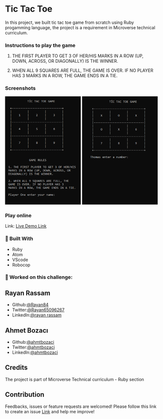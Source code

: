 # Tic Tac Toe

In this project, we built tic tac toe game from scratch using Ruby progamming language, the project is a requirement in Microverse technical curriculum.

### Instructions to play the game

  1. THE FIRST PLAYER TO GET 3 OF HER/HIS
  MARKS IN A ROW (UP, DOWN, ACROSS, OR
  DIAGONALLY) IS THE WINNER.

  2. WHEN ALL 9 SQUARES ARE FULL, THE
  GAME IS OVER. IF NO PLAYER HAS 3
  MARKS IN A ROW, THE GAME ENDS IN A TIE.
  
  

### Screenshots
<img src='./screenshot.png'>

### Play online
Link: [Live Demo Link](https://repl.it/@Rayan84/tic-tac-toe#.replit)

### :hammer: Built With

* Ruby
* Atom
* VScode
* Robocop

###  :bust_in_silhouette: Worked on this challenge:
## Rayan Rassam
* Github:[@Rayan84](https://github.com/Rayan84)
* Twitter:[@Rayan65096267](https://twitter.com/Rayan65096267)
* LinkedIn:[@rayan rassam](https://www.linkedin.com/in/rayan-rassam-18a0a426/)


## Ahmet Bozacı
* Github:[@ahmtbozaci](https://github.com/ahmetbozaci)
* Twitter:[@ahmtbozaci](https://twitter.com/ahmtbozaci)
* LinkedIn:[@ahmtbozaci](https://www.linkedin.com/in/ahmetbozaci/)

## Credits
The project is part of Microverse Technical curriculum - Ruby section

## Contribution
Feedbacks, issues or feature requests are welcomed!
Please follow this link to create an issue [Link](https://github.com/Rayan84/Bubble_sort/issues) and help me improve!
